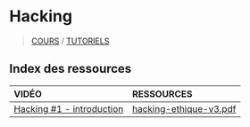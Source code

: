 # Hacking

> [COURS](https://www.youtube.com/playlist?list=PLrSOXFDHBtfFTu6-vUc7lejdp0ls8loq2) / [TUTORIELS](https://www.youtube.com/playlist?list=PLrSOXFDHBtfHIzX18zg86FjcrXBzMzFj0)

## Index des ressources

|VIDÉO|RESSOURCES|
|:--|:--|
|[Hacking #1 - introduction](https://youtu.be/IsAIGWJ82tc)|[hacking-ethique-v3.pdf](dd)|

